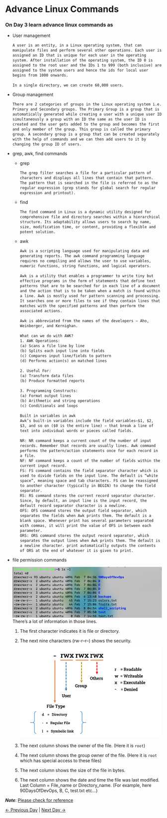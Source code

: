 # Advance Linux Commands
### On Day 3 learn advance linux commands as
- User management

    ```
    A user is an entity, in a Linux operating system, that can manipulate files and perform several other operations. Each user is assigned an ID that is unique for each user in the operating system. After installation of the operating system, the ID 0 is assigned to the root user and the IDs 1 to 999 (both inclusive) are assigned to the system users and hence the ids for local user begins from 1000 onwards.

    In a single directory, we can create 60,000 users.
    ```

- Group management
    ```
    There are 2 categories of groups in the Linux operating system i.e. Primary and Secondary groups. The Primary Group is a group that is automatically generated while creating a user with a unique user ID simultaneously a group with an ID the same as the user ID is created and the user gets added to the group and becomes the first and only member of the group. This group is called the primary group. A secondary group is a group that can be created separately with the help of commands and we can then add users to it by changing the group ID of users.
    ```
- grep, awk, find commands
    
    - grep
        ```
        The grep filter searches a file for a particular pattern of characters and displays all lines that contain that pattern. The pattern that is searched in the file is referred to as the regular expression (grep stands for global search for regular expression and printout). 
        ```
    - find
        ```
        The find command in Linux is a dynamic utility designed for comprehensive file and directory searches within a hierarchical structure. Its adaptability allows users to search by name, size, modification time, or content, providing a flexible and potent solution.
        ```
    - awk
        ```
        Awk is a scripting language used for manipulating data and generating reports. The awk command programming language requires no compiling and allows the user to use variables, numeric functions, string functions, and logical operators. 

        Awk is a utility that enables a programmer to write tiny but effective programs in the form of statements that define text patterns that are to be searched for in each line of a document and the action that is to be taken when a match is found within a line. Awk is mostly used for pattern scanning and processing. It searches one or more files to see if they contain lines that matches with the specified patterns and then perform the associated actions. 

        Awk is abbreviated from the names of the developers – Aho, Weinberger, and Kernighan. 

        What can we do with AWK?
        1. AWK Operations: 
        (a) Scans a file line by line 
        (b) Splits each input line into fields 
        (c) Compares input line/fields to pattern 
        (d) Performs action(s) on matched lines 

        2. Useful For: 
        (a) Transform data files 
        (b) Produce formatted reports 

        3. Programming Constructs: 
        (a) Format output lines 
        (b) Arithmetic and string operations 
        (c) Conditionals and loops

        Built in variables in awk
        Awk’s built-in variables include the field variables—$1, $2, $3, and so on ($0 is the entire line) — that break a line of text into individual words or pieces called fields. 

        NR: NR command keeps a current count of the number of input records. Remember that records are usually lines. Awk command performs the pattern/action statements once for each record in a file. 
        NF: NF command keeps a count of the number of fields within the current input record. 
        FS: FS command contains the field separator character which is used to divide fields on the input line. The default is “white space”, meaning space and tab characters. FS can be reassigned to another character (typically in BEGIN) to change the field separator. 
        RS: RS command stores the current record separator character. Since, by default, an input line is the input record, the default record separator character is a newline. 
        OFS: OFS command stores the output field separator, which separates the fields when Awk prints them. The default is a blank space. Whenever print has several parameters separated with commas, it will print the value of OFS in between each parameter. 
        ORS: ORS command stores the output record separator, which separates the output lines when Awk prints them. The default is a newline character. print automatically outputs the contents of ORS at the end of whatever it is given to print. 
        ```
- file permission commands

    ![Alt text](image.png)
   There’s a lot of information in those lines. 

    1. The first character indicates it is file or directory.
    2. The next nine characters (rw-r–r–) shows the security.
        
        ![Alt text](./image-1.png)

    3. The next column shows the owner of the file. (Here it is `root`)
    4. The next column shows the group owner of the file. (Here it is `root` which has special access to these files)
    5. The next column shows the size of the file in bytes.
    6. The next column shows the date and time the file was last modified.
    Last Column = File_name or Directory_name. (For example, here 90DaysOfDevOps, B, C, test.txt etc...)

***Note***: [Please check for reference](./advance_linx_commands.md)

[← Previous Day](../day-3/README.md) | [Next Day →](../day-5/README.md)